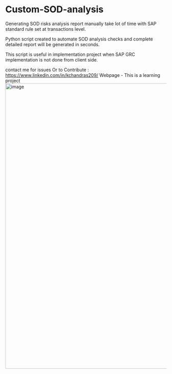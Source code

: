 # Custom-SOD-analysis
Generating SOD risks analysis report manually take lot of time with SAP standard rule set at transactions level. 

Python script created to automate SOD analysis checks and complete detailed report will be generated in seconds.

This script is useful in implementation project when SAP GRC implementation is not done from client side.

contact me for issues Or to Contribute : https://www.linkedin.com/in/kchandras209/
Webpage - This is a learning project
<img width="1588" height="891" alt="image" src="https://github.com/user-attachments/assets/e842d298-149f-4e34-90a8-9382d3af8e8c" />

